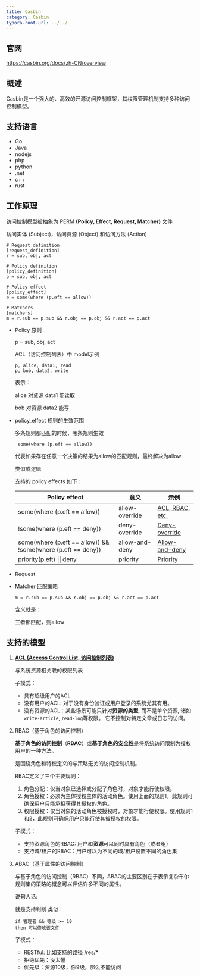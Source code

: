 ```yaml
---
title: Casbin
category: Casbin
typora-root-url: ../../
---
```


## 官网

https://casbin.org/docs/zh-CN/overview



## 概述

Casbin是一个强大的、高效的开源访问控制框架，其权限管理机制支持多种访问控制模型。



## 支持语言

- Go
- Java
- nodejs
- php
- python
- .net
- c++
- rust



## 工作原理

访问控制模型被抽象为 PERM **(Policy, Effect, Request, Matcher)**  文件

访问实体 (Subject)，访问资源 (Object) 和访问方法 (Action)

```shell
# Request definition
[request_definition]
r = sub, obj, act

# Policy definition
[policy_definition]
p = sub, obj, act

# Policy effect
[policy_effect]
e = some(where (p.eft == allow))

# Matchers
[matchers]
m = r.sub == p.sub && r.obj == p.obj && r.act == p.act

```



- Policy 原则 

  p = sub, obj, act

  ACL（访问控制列表）中 model示例

  ```
  p, alice, data1, read
  p, bob, data2, write
  ```

  表示：

  alice 对资源 data1 能读取

  bob 对资源 data2 能写

  

- policy_effect 规则的生效范围

  多条规则都匹配的时候，哪条规则生效

  ` some(where (p.eft == allow))`

  代表如果存在任意一个决策的结果为allow的匹配规则，最终解决为allow

  类似或逻辑

  支持的 policy effects 如下：

  | Policy effect                                                | 意义           | 示例                                                         |
  | ------------------------------------------------------------ | -------------- | ------------------------------------------------------------ |
  | some(where (p.eft == allow))                                 | allow-override | [ACL, RBAC, etc.](https://casbin.org/docs/en/supported-models#examples) |
  | !some(where (p.eft == deny))                                 | deny-override  | [Deny-override](https://casbin.org/docs/en/supported-models#examples) |
  | some(where (p.eft == allow)) && !some(where (p.eft == deny)) | allow-and-deny | [Allow-and-deny](https://casbin.org/docs/en/supported-models#examples) |
  | priority(p.eft) \|\| deny                                    | priority       | [Priority](https://casbin.org/docs/en/supported-models#examples) |

- Request 

- Matcher 匹配策略

  ```
  m = r.sub == p.sub && r.obj == p.obj && r.act == p.act
  ```

  含义就是：

  三者都匹配，则allow



## 支持的模型

1. [**ACL (Access Control List, 访问控制列表)**](https://en.wikipedia.org/wiki/Access_control_list)

   与系统资源相关联的权限列表

   子模式：

   - 具有超级用户的ACL
   - 没有用户的ACL: 对于没有身份验证或用户登录的系统尤其有用。
   - 没有资源的ACL：某些场景可能只针对**资源的类型**, 而不是单个资源, 诸如 `write-article`, `read-log`等权限。 它不控制对特定文章或日志的访问。

2. RBAC（基于角色的访问控制）

   **基于角色的访问控制**（**RBAC**）或**基于角色的安全性**是将系统访问限制为授权用户的一种方法。

   是围绕角色和特权定义的与策略无关的访问控制机制。

   RBAC定义了三个主要规则：

   1. 角色分配：仅当对象已选择或分配了角色时，对象才能行使权限。
   2. 角色授权：必须为主体授权主体的活动角色。使用上面的规则1，此规则可确保用户只能承担获得其授权的角色。
   3. 权限授权：仅当对象的活动角色被授权时，对象才能行使权限。使用规则1和2，此规则可确保用户只能行使其被授权的权限。

   子模式：

   - 支持资源角色的RBAC:  用户和**资源**可以同时具有角色（或者组）
   - 支持域/租户的RBAC：用户可以为不同的域/租户设置不同的角色集

3. ABAC（基于属性的访问控制）

   与基于角色的访问控制（RBAC）不同，ABAC的主要区别在于表示复杂布尔规则集的策略的概念可以评估许多不同的属性。

   说句人话:

   就是支持判断 类似：

   ```
   if 管理者 && 等级 >= 10
   then 可以修改该文件
   ```

   子模式：

   - RESTful: 比如支持的路径 /res/*
   - 拒绝优先：没太懂
   - 优先级：资源10级，你9级，那么不能访问
